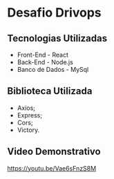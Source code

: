 # Desafio Drivops

## Tecnologias Utilizadas

* Front-End - React
* Back-End - Node.js
* Banco de Dados - MySql

## Biblioteca Utilizada

* Axios;
* Express;
* Cors;
* Victory.

## Video Demonstrativo

https://youtu.be/Vae6sFnzS8M
